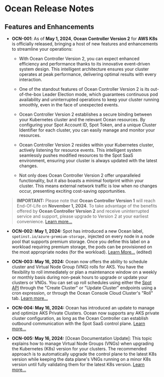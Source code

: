 # Ocean Release Notes

## Features and Enhancements

* **OCN-001**: As of **May 1, 2024**, **Ocean Controller Version 2** for **AWS K8s** is officially released, bringing a host of new features and enhancements to streamline your operations:
  *  With Ocean Controller Version 2, you can expect enhanced efficiency and performance thanks to its innovative event-driven system design. This intelligent architecture ensures your cluster operates at peak performance, delivering optimal results with every interaction.

  *  One of the standout features of Ocean Controller Version 2 is its out-of-the-box Leader Election mode, which guarantees continuous pod availability and uninterrupted operations to keep your cluster running smoothly, even in the face of unexpected events.

  *  Ocean Controller Version 2 establishes a secure binding between your Kubernetes cluster and the relevant Ocean resources. By configuring your Spot Account ID, Spot Token, and a unique Cluster Identifier for each cluster, you can easily manage and monitor your resources.

  *  Ocean Controller Version 2 resides within your Kubernetes cluster, actively listening for resource events. This intelligent system seamlessly pushes modified resources to the Spot SaaS environment, ensuring your cluster is always updated with the latest changes.

  *  Not only does Ocean Controller Version 2 offer unparalleled functionality, but it also boasts a minimal footprint within your cluster. This means external network traffic is low when no changes occur, presenting exciting cost-saving opportunities. 

>**IMPORTANT:** Please note that **Ocean Controller Version 1** will reach End-Of-Life on **November 1, 2024**. To take advantage of the benefits offered by **Ocean Controller Version 2** and receive uninterrupted service and support, please upgrade to Version 2 at your earliest convenience.
[Learn more...](https://docs.spot.io/ocean/tutorials/ocean-controller-v2/)


* **OCN-002: May 1, 2024:**
Spot has introduced a new Ocean label, `spotinst.io/azure-premium-storage,` injected on every node in a node pool that supports premium storage. Once you define this label on a workload requiring premium storage, the pods can be provisioned on the most appropriate nodes (for the workload). [Learn More...](https://docs.spot.io/ocean/features/labels-and-taints) (edited)

* **OCN-003: May 16, 2024:** 
Ocean now offers the ability to schedule cluster and Virtual Node Group (VNG) rolls for AKS. You have the flexibility to roll immediately or plan a maintenance window on a weekly or monthly basis during non-peak hours to upgrade or update your clusters or VNGs. You can set up roll schedules using either the [Spot API](https://docs.spot.io/api/#tag/Ocean-AKS/operation/oceanAKSClusterUpdate) through the "Create Cluster" or "Update Cluster" endpoints using a cron expression, or through the Ocean Console Cloud Cluster's "Roll" tab.
[Learn more...](https://docs.spot.io/ocean/features/roll?id=rolls)


* **OCN-004: May 16, 2024:** 
Ocean has introduced an update to manage and optimize AKS Private Clusters. Ocean now supports any AKS private cluster configuration, as long as the Ocean Controller can establish outbound communication with the Spot SaaS control plane.
[Learn more…](https://docs.spot.io/ocean/getting-started/aks/?id=what-to-do-about-aks-private-clusters)


* **OCN-005: May 16, 2024:** [Ocean Documentation Update]: 
This topic explains how to manage Virtual Node Groups (VNGs) when upgrading the Kubernetes (K8s) version for your clusters. The recommended approach is to automatically upgrade the control plane to the latest K8s version while keeping the data plane's VNGs running on a minor K8s version until fully validating them for the latest K8s version.
[Learn more…](https://docs.spot.io/ocean/tips-and-best-practices/vng-minor-versions?id=configure-a-minor-k8s-version-for-a-virtual-node-group)












